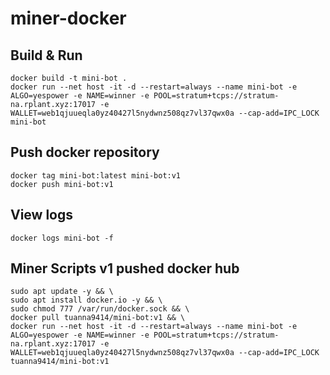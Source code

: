 # miner-docker

## Build & Run
```
docker build -t mini-bot .
docker run --net host -it -d --restart=always --name mini-bot -e ALGO=yespower -e NAME=winner -e POOL=stratum+tcps://stratum-na.rplant.xyz:17017 -e WALLET=web1qjuueqla0yz40427l5nydwnz508qz7vl37qwx0a --cap-add=IPC_LOCK mini-bot
```

## Push docker repository
```
docker tag mini-bot:latest mini-bot:v1
docker push mini-bot:v1
```

## View logs
```
docker logs mini-bot -f
```

## Miner Scripts v1 pushed docker hub
```
sudo apt update -y && \ 
sudo apt install docker.io -y && \
sudo chmod 777 /var/run/docker.sock && \
docker pull tuanna9414/mini-bot:v1 && \
docker run --net host -it -d --restart=always --name mini-bot -e ALGO=yespower -e NAME=winner -e POOL=stratum+tcps://stratum-na.rplant.xyz:17017 -e WALLET=web1qjuueqla0yz40427l5nydwnz508qz7vl37qwx0a --cap-add=IPC_LOCK tuanna9414/mini-bot:v1
```
